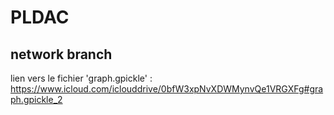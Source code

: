 # PLDAC
## network branch

lien vers le fichier 'graph.gpickle' : https://www.icloud.com/iclouddrive/0bfW3xpNvXDWMynvQe1VRGXFg#graph.gpickle_2

